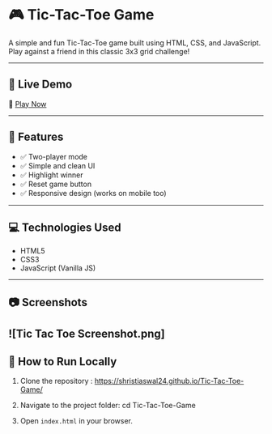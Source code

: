 # 🎮 Tic-Tac-Toe Game

A simple and fun Tic-Tac-Toe game built using HTML, CSS, and JavaScript. Play against a friend in this classic 3x3 grid challenge!

---

## 🔗 Live Demo

🔗 [Play Now](https://shristiaswal24.github.io/Tic-Tac-Toe-Game/)

---

## 📌 Features

- ✅ Two-player mode
- ✅ Simple and clean UI
- ✅ Highlight winner
- ✅ Reset game button
- ✅ Responsive design (works on mobile too)

---

## 💻 Technologies Used

- HTML5
- CSS3
- JavaScript (Vanilla JS)

---

## 📷 Screenshots 

![Tic Tac Toe Screenshot.png] 
---

## 🚀 How to Run Locally

1. Clone the repository :
https://shristiaswal24.github.io/Tic-Tac-Toe-Game/

2. Navigate to the project folder:
cd Tic-Tac-Toe-Game

3. Open `index.html` in your browser.
